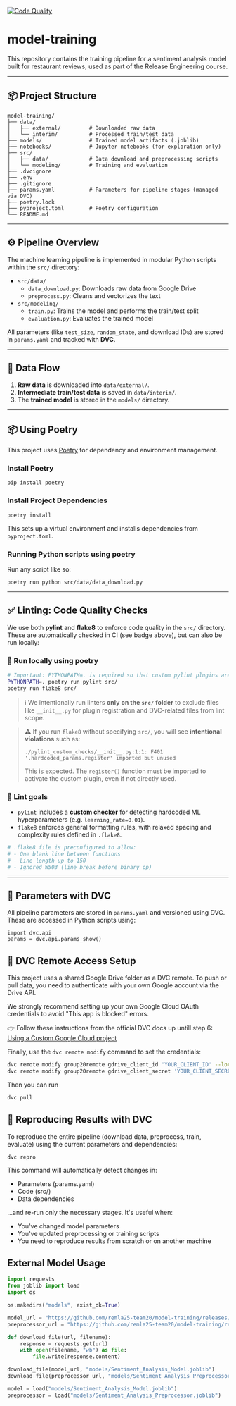 [![Code Quality](https://github.com/remla25-team20/model-training/actions/workflows/CodeQuality.yml/badge.svg)](https://github.com/remla25-team20/model-training/actions/workflows/CodeQuality.yml)


# model-training

This repository contains the training pipeline for a sentiment analysis model built for restaurant reviews, used as part of the Release Engineering course.

---

## 📦 Project Structure

```
model-training/
├── data/
│   ├── external/         # Downloaded raw data
│   └── interim/          # Processed train/test data
├── models/               # Trained model artifacts (.joblib)
├── notebooks/            # Jupyter notebooks (for exploration only)
├── src/
│   ├── data/             # Data download and preprocessing scripts
│   └── modeling/         # Training and evaluation
├── .dvcignore
├── .env
├── .gitignore
├── params.yaml           # Parameters for pipeline stages (managed via DVC)
├── poetry.lock
├── pyproject.toml        # Poetry configuration
└── README.md
```
---

## ⚙️ Pipeline Overview

The machine learning pipeline is implemented in modular Python scripts within the `src/` directory:

- `src/data/`
  - `data_download.py`: Downloads raw data from Google Drive
  - `preprocess.py`: Cleans and vectorizes the text
- `src/modeling/`
  - `train.py`: Trains the model and performs the train/test split
  - `evaluation.py`: Evaluates the trained model

All parameters (like `test_size`, `random_state`, and download IDs) are stored in `params.yaml` and tracked with **DVC**.

---

## 📁 Data Flow

1. **Raw data** is downloaded into `data/external/`.
2. **Intermediate train/test data** is saved in `data/interim/`.
3. The **trained model** is stored in the `models/` directory.

---

## 📦 Using Poetry

This project uses [Poetry](https://python-poetry.org/) for dependency and environment management.

### Install Poetry
```
pip install poetry
```

### Install Project Dependencies

```
poetry install
```

This sets up a virtual environment and installs dependencies from `pyproject.toml`.

### Running Python scripts using poetry

Run any script like so:

```
poetry run python src/data/data_download.py
```
---

## ✅ Linting: Code Quality Checks

We use both **pylint** and **flake8** to enforce code quality in the `src/` directory. These are automatically checked in CI (see badge above), but can also be run locally:

### 🔧 Run locally using poetry

```bash
# Important: PYTHONPATH=. is required so that custom pylint plugins are discoverable
PYTHONPATH=. poetry run pylint src/
poetry run flake8 src/
```

> ℹ️ We intentionally run linters **only on the `src/` folder** to exclude files like `__init__.py` for plugin registration and DVC-related files from lint scope.

> ⚠️ If you run `flake8` without specifying `src/`, you will see **intentional violations** such as:
> ```
> ./pylint_custom_checks/__init__.py:1:1: F401 '.hardcoded_params.register' imported but unused
> ```
> This is expected. The `register()` function must be imported to activate the custom plugin, even if not directly used.

### 🧠 Lint goals

- `pylint` includes a **custom checker** for detecting hardcoded ML hyperparameters (e.g. `learning_rate=0.01`).
- `flake8` enforces general formatting rules, with relaxed spacing and complexity rules defined in `.flake8`.

```bash
# .flake8 file is preconfigured to allow:
# - One blank line between functions
# - Line length up to 150
# - Ignored W503 (line break before binary op)
```
---

## 📌 Parameters with DVC

All pipeline parameters are stored in `params.yaml` and versioned using DVC. These are accessed in Python scripts using:

```
import dvc.api
params = dvc.api.params_show()
```

## 🔐 DVC Remote Access Setup

This project uses a shared Google Drive folder as a DVC remote. To push or pull data, you need to authenticate with your own Google account via the Drive API.

We strongly recommend setting up your own Google Cloud OAuth credentials to avoid "This app is blocked" errors. 

👉 Follow these instructions from the official DVC docs up untill step 6:
[Using a Custom Google Cloud project](https://dvc.org/doc/user-guide/data-management/remote-storage/google-drive#using-a-custom-google-cloud-project-recommended)

Finally, use the `dvc remote modify` command to set the credentials:

```bash
dvc remote modify group20remote gdrive_client_id 'YOUR_CLIENT_ID' --local
dvc remote modify group20remote gdrive_client_secret 'YOUR_CLIENT_SECRET' --local
```

Then you can run

```bash
dvc pull
```

## 🔁 Reproducing Results with DVC

To reproduce the entire pipeline (download data, preprocess, train, evaluate) using the current parameters and dependencies:
```
dvc repro
```
This command will automatically detect changes in:
- Parameters (params.yaml)
- Code (src/)
- Data dependencies

...and re-run only the necessary stages. It's useful when:
- You've changed model parameters
- You've updated preprocessing or training scripts
- You need to reproduce results from scratch or on another machine

## External Model Usage

```python
import requests
from joblib import load
import os

os.makedirs("models", exist_ok=True)

model_url = "https://github.com/remla25-team20/model-training/releases/download/v0.1.4/Sentiment_Analysis_Model.joblib"
preprocessor_url = "https://github.com/remla25-team20/model-training/releases/download/v0.1.4/Sentiment_Analysis_Preprocessor.joblib"

def download_file(url, filename):
    response = requests.get(url)
    with open(filename, "wb") as file:
        file.write(response.content)

download_file(model_url, "models/Sentiment_Analysis_Model.joblib")
download_file(preprocessor_url, "models/Sentiment_Analysis_Preprocessor.joblib")

model = load("models/Sentiment_Analysis_Model.joblib")
preprocessor = load("models/Sentiment_Analysis_Preprocessor.joblib")
```
